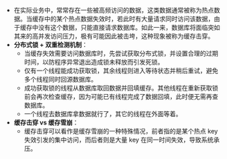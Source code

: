- 在实际业务中，常常存在一些被高频访问的数据，这类数据通常被称为热点数据。当缓存中的某个热点数据失效时，若此时有大量请求同时访问该数据，由于缓存中没有这个数据，只能直接请求数据库。如此一来，数据库将面临突如其来的高并发访问压力，极有可能因此被击垮，这种现象被称为缓存击穿。
- **分布式锁 + 双重检测机制**：
	- 当缓存失效需要访问数据库时，先尝试获取分布式锁，并设置合理的过期时间，以防程序异常退出造成锁未释放而引发死锁。
	- 仅有一个线程能成功获取锁，其余线程则进入等待状态并稍后重试，避免多个线程同时回源数据库。
	- 成功获取锁的线程从数据库取回数据并回填缓存。其他线程在重新获取锁前会再次检查缓存，因为可能已有线程完成了数据回填，此时便无需再查数据库。
	- 一个线程去数据库拿数据就行了，其它的线程在外面等着。
- **缓存击穿 vs 缓存雪崩**：
	- 缓存击穿可以看作是缓存雪崩的一种特殊情况，前者指的是某个热点 key 失效引发的集中访问，而后者则是大量 key 在同一时间失效，导致系统承压。
